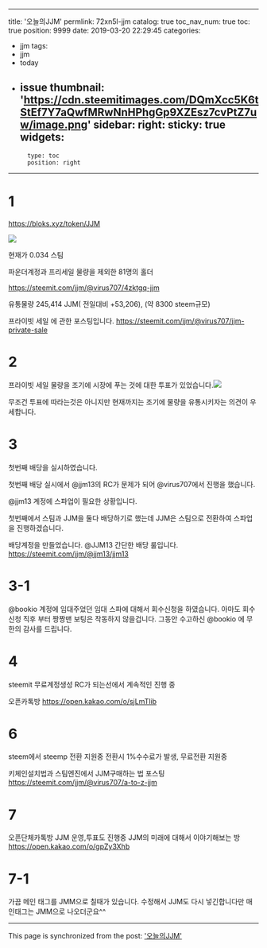 
---
title: '오늘의JJM'
permlink: 72xn5l-jjm
catalog: true
toc_nav_num: true
toc: true
position: 9999
date: 2019-03-20 22:29:45
categories:
- jjm
tags:
- jjm
- today
- issue
thumbnail: 'https://cdn.steemitimages.com/DQmXcc5K6tStEf7Y7aQwfMRwNnHPhgGp9XZEsz7cvPtZ7uw/image.png'
sidebar:
    right:
        sticky: true
widgets:
    -
        type: toc
        position: right
---


# 1

https://bloks.xyz/token/JJM

![](https://cdn.steemitimages.com/DQmXcc5K6tStEf7Y7aQwfMRwNnHPhgGp9XZEsz7cvPtZ7uw/image.png)

현재가 0.034 스팀

파운더계정과 프리세일 물량을 제외한 81명의 홀더

https://steemit.com/jjm/@virus707/4zktgq-jjm

유통물량 245,414 JJM( 전일대비 +53,206), (약 8300  steem규모)

프라이빗 세일 에 관한 포스팅입니다.
https://steemit.com/jjm/@virus707/jjm-private-sale

# 2
프라이빗 세일 물량을 조기에 시장에 푸는 것에 대한 투표가 있었습니다.![](https://cdn.steemitimages.com/DQmQJrLoiRdFxGHedd3bXruisVMZWxg1kUXRiDQJJRAfiH5/image.png)

무조건 투표에 따라는것은 아니지만 현재까지는 조기에 물량을 유통시키자는 의견이 우세합니다.

# 3
첫번째 배당을 실시하였습니다.

첫번째 배당 실시에서 @jjm13의 RC가 문제가 되어 @virus707에서 진행을 했습니다.

@jjm13 계정에 스파업이 필요한 상황입니다. 

첫번째에서 스팀과 JJM을 둘다 배당하기로 했는데 JJM은  스팀으로 전환하여 스파업을 진행하겠습니다.

배당계정을 만들었습니다. @JJM13 간단한 배당 룰입니다.
https://steemit.com/jjm/@jjm13/jjm13


# 3-1

@bookio 계정에 임대주었던 임대 스파에 대해서 회수신청을 하였습니다.
아마도 회수신청 직후 부터 짱짱맨 보팅은 작동하지 않을겁니다.
그동안 수고하신 @bookio 에 무한의 감사를 드립니다.



# 4

steemit 무료계정생성
RC가 되는선에서 계속적인 진행 중

오픈카톡방
https://open.kakao.com/o/sjLmTlib

# 6 
steem에서 steemp 전환 지원중
전환시 1%수수료가 발생, 무료전환 지원중

키체인설치법과 스팀엔진에서 JJM구매하는 법 포스팅
https://steemit.com/jjm/@virus707/a-to-z-jjm

# 7
오픈단체카톡방 JJM 운영,투표도 진행중
JJM의 미래에 대해서 이야기해보는 방
https://open.kakao.com/o/gpZy3Xhb

# 7-1
가끔 메인 태그를 JMM으로 칠때가 있습니다. 수정해서 JJM도 다시 넣긴합니다만
매인태그는 JMM으로 나오더군요^^

- - -

This page is synchronized from the post: ['오늘의JJM'](https://steemit.com/@virus707/72xn5l-jjm)
